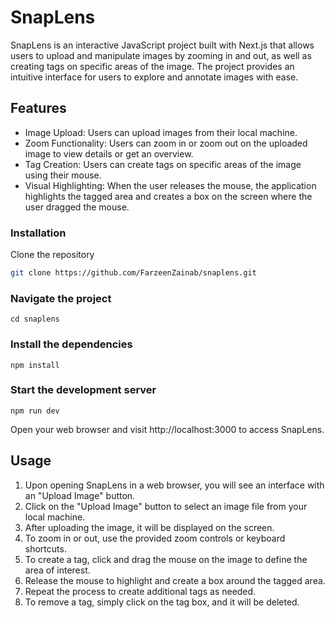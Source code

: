 # SnapLens

SnapLens is an interactive JavaScript project built with Next.js that allows users to upload and manipulate images by zooming in and out, as well as creating tags on specific areas of the image. The project provides an intuitive interface for users to explore and annotate images with ease.

## Features

- Image Upload: Users can upload images from their local machine.
- Zoom Functionality: Users can zoom in or zoom out on the uploaded image to view details or get an overview.
- Tag Creation: Users can create tags on specific areas of the image using their mouse.
- Visual Highlighting: When the user releases the mouse, the application highlights the tagged area and creates a box on the screen where the user dragged the mouse.

### Installation

Clone the repository

```bash
git clone https://github.com/FarzeenZainab/snaplens.git
```

### Navigate the project

```
cd snaplens
```

### Install the dependencies

```
npm install
```

### Start the development server

```
npm run dev
```

Open your web browser and visit http://localhost:3000 to access SnapLens.

## Usage

1. Upon opening SnapLens in a web browser, you will see an interface with an "Upload Image" button.
2. Click on the "Upload Image" button to select an image file from your local machine.
3. After uploading the image, it will be displayed on the screen.
4. To zoom in or out, use the provided zoom controls or keyboard shortcuts.
5. To create a tag, click and drag the mouse on the image to define the area of interest.
6. Release the mouse to highlight and create a box around the tagged area.
7. Repeat the process to create additional tags as needed.
8. To remove a tag, simply click on the tag box, and it will be deleted.
